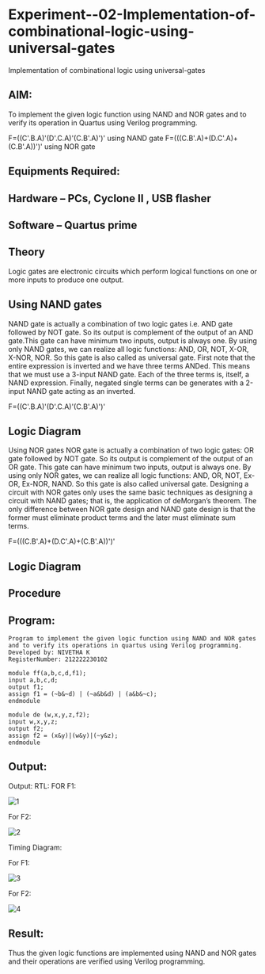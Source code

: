 # Experiment--02-Implementation-of-combinational-logic-using-universal-gates
Implementation of combinational logic using universal-gates
 
## AIM:
To implement the given logic function using NAND and NOR gates and to verify its operation in Quartus using Verilog programming.

F=((C'.B.A)'(D'.C.A)'(C.B'.A)')' using NAND gate
F=(((C.B'.A)+(D.C'.A)+(C.B'.A))')' using NOR gate
## Equipments Required:
## Hardware – PCs, Cyclone II , USB flasher
## Software – Quartus prime


## Theory
Logic gates are electronic circuits which perform logical functions on one or more inputs to produce one output. 

## Using NAND gates
NAND gate is actually a combination of two logic gates i.e. AND gate followed by NOT gate. So its output is complement of the output of an AND gate.This gate can have minimum two inputs, output is always one. By using only NAND gates, we can realize all logic functions: AND, OR, NOT, X-OR, X-NOR, NOR. So this gate is also called as universal gate. First note that the entire expression is inverted and we have three terms ANDed. This means that we must use a 3-input NAND gate. Each of the three terms is, itself, a NAND expression. Finally, negated single terms can be generates with a 2-input NAND gate acting as an inverted.

F=((C'.B.A)'(D'.C.A)'(C.B'.A)')'

## Logic Diagram

Using NOR gates
NOR gate is actually a combination of two logic gates: OR gate followed by NOT gate. So its output is complement of the output of an OR gate. This gate can have minimum two inputs, output is always one. By using only NOR gates, we can realize all logic functions: AND, OR, NOT, Ex-OR, Ex-NOR, NAND. So this gate is also called universal gate. Designing a circuit with NOR gates only uses the same basic techniques as designing a circuit with NAND gates; that is, the application of deMorgan’s theorem. The only difference between NOR gate design and NAND gate design is that the former must eliminate product terms and the later must eliminate sum terms.

F=(((C.B'.A)+(D.C'.A)+(C.B'.A))')'

## Logic Diagram
## Procedure
## Program:
```
Program to implement the given logic function using NAND and NOR gates and to verify its operations in quartus using Verilog programming.
Developed by: NIVETHA K
RegisterNumber: 212222230102
```

```
module ff(a,b,c,d,f1);
input a,b,c,d;
output f1;
assign f1 = (~b&~d) | (~a&b&d) | (a&b&~c);
endmodule

module de (w,x,y,z,f2);
input w,x,y,z;
output f2;
assign f2 = (x&y)|(w&y)|(~y&z);
endmodule 
```
## Output:

Output:
RTL:
FOR F1:

![1](https://github.com/NivethaKumar30/Experiment--04-Implementation-of-combinational-logic-using-universal-gates/assets/119559844/010ffc81-4bd1-40b1-b1c4-48d92075fc17)

For F2:

![2](https://github.com/NivethaKumar30/Experiment--04-Implementation-of-combinational-logic-using-universal-gates/assets/119559844/b84a5cd8-0306-411a-a8d8-bf5a19175b3c)

Timing Diagram:

For F1:

![3](https://github.com/NivethaKumar30/Experiment--04-Implementation-of-combinational-logic-using-universal-gates/assets/119559844/8a0fcee4-f1f5-480d-8a5a-7d2e7d21ccdd)

For F2:

![4](https://github.com/NivethaKumar30/Experiment--04-Implementation-of-combinational-logic-using-universal-gates/assets/119559844/4c33dabb-8e35-471b-9950-aaa0d2b5738f)


## Result:

Thus the given logic functions are implemented using NAND and NOR gates and their operations are verified using Verilog programming.

